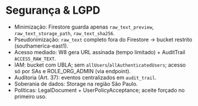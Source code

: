 # Segurança & LGPD

- Minimização: Firestore guarda apenas `raw_text_preview`, `raw_text_storage_path`, `raw_text_sha256`.
- Pseudonimização: `raw_text` completo fora do Firestore → bucket restrito (southamerica-east1).
- Acesso mediado: W8 gera URL assinada (tempo limitado) + AuditTrail `ACCESS_RAW_TEXT`.
- IAM: bucket com UBLA; sem `allUsers`/`allAuthenticatedUsers`; acesso só por SAs e ROLE_ORG_ADMIN (via endpoint).
- Auditoria (Art. 37): eventos centralizados em `audit_trail`.
- Soberania de dados: Storage na região São Paulo.
- Políticas: LegalDocument + UserPolicyAcceptance; aceite forçado no primeiro uso.
